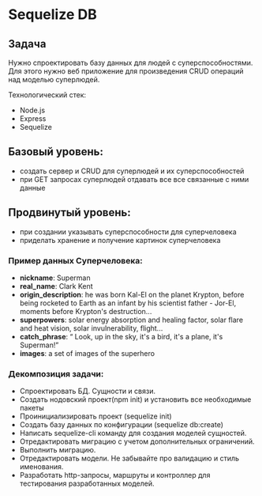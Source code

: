# Sequelize DB

## Задача

Нужно спроектировать базу данных для людей с суперспособностями. Для этого нужно веб приложение для произведения CRUD операций над моделью суперлюдей.

Технологический стек:

- Node.js
- Express
- Sequelize

## Базовый уровень:

- создать сервер и CRUD для суперлюдей и их суперспособностей
- при GET запросах суперлюдей отдавать все все связанные с ними данные

## Продвинутый уровень:

- при создании указывать суперспособности для суперчеловека
- приделать хранение и получение картинок суперчеловека

### Пример данных Суперчеловека: 

- **nickname**: Superman
- **real_name**: Clark Kent
- **origin_description**: he was born Kal-El on the planet Krypton, before being rocketed to Earth as an infant by his scientist father - Jor-El, moments before Krypton's destruction...
- **superpowers**: solar energy absorption and healing factor, solar flare and heat vision, solar invulnerability, flight...
- **catch_phrase**: “​ Look, up in the sky, it's a bird, it's a plane, it's Superman!”
- **images**: a set of images of the superhero

### Декомпозиция задачи:

- Спроектировать БД. Сущности и связи.
- Создать нодовский проект(npm init) и установить все необходимые пакеты
- Проинициализировать проект (sequelize init)
- Создать базу данных по конфигурации (sequelize db:create)
- Написать sequelize-cli команду для создания моделей сущностей.
- Отредактировать миграцию с учетом дополнительных ограничений.
- Выполнить миграцию.
- Отредактировать модели. Не забывайте про валидацию и стиль именования.
- Разработать http-запросы, маршруты и контроллер для тестирования разработанных моделей.